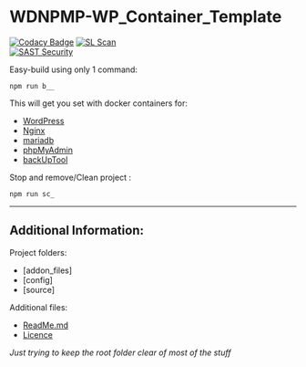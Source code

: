 # WDNPMP-WP_Container_Template   

[![Codacy Badge](https://api.codacy.com/project/badge/Grade/0fc49ea5c190409fb75eec070a043d61)](https://app.codacy.com/gh/MyUserNameIsMyUserName/WDNPMP-WP_Container_Template?utm_source=github.com&utm_medium=referral&utm_content=MyUserNameIsMyUserName/WDNPMP-WP_Container_Template&utm_campaign=Badge_Grade_Settings)
[![SL Scan](https://github.com/MyUserNameIsMyUserName/WDNPMP-WP_Container_Template/actions/workflows/shiftleft-analysis.yml/badge.svg)](https://github.com/MyUserNameIsMyUserName/WDNPMP-WP_Container_Template/actions/workflows/shiftleft-analysis.yml)  
[![SAST Security](https://github.com/MyUserNameIsMyUserName/WDNPMP-WP_Container_Template/actions/workflows/sast-scan.yml/badge.svg?branch=main_index)](https://github.com/MyUserNameIsMyUserName/WDNPMP-WP_Container_Template/actions/workflows/sast-scan.yml)

Easy-build using only 1 command: 
    
    npm run b__  
    
This will get you set with docker containers for:
 - [WordPress](https://wordpress.org/)
 - [Nginx](https://www.nginx.com/)
 - [mariadb](https://mariadb.org/)
 - [phpMyAdmin](https://www.phpmyadmin.net/)
 - [backUpTool](https://github.com/fradelg/docker-mysql-cron-backup)
 
Stop and remove/Clean project :

    npm run sc_
    
---   
## Additional Information: 
   
Project folders:   
- [addon_files]   
- [config]   
- [source]   

Additional files:   
- [ReadMe.md](https://github.com/MyUserNameIsMyUserName/WDNPMP-WP_Container_Template/blob/main_index/addon_files/README.md)   
- [Licence](https://github.com/MyUserNameIsMyUserName/WDNPMP-WP_Container_Template/blob/main_index/addon_files/LICENSE)   
    
_Just trying to keep the root folder clear of most of the stuff_ 
